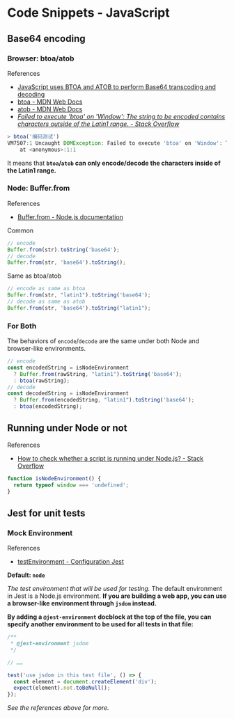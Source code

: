 # Code Snippets - JavaScript

## Base64 encoding

### Browser: btoa/atob

References

- [JavaScript uses BTOA and ATOB to perform Base64 transcoding and decoding](https://www.programmerall.com/article/48861656231/)
- [btoa - MDN Web Docs](https://developer.mozilla.org/en-US/docs/Web/API/btoa)
- [atob - MDN Web Docs](https://developer.mozilla.org/en-US/docs/Web/API/atob)
- _[Failed to execute 'btoa' on 'Window': The string to be encoded contains characters outside of the Latin1 range. - Stack Overflow](https://stackoverflow.com/questions/23223718/failed-to-execute-btoa-on-window-the-string-to-be-encoded-contains-characte)_

```javascript
> btoa('编码测试')
VM7507:1 Uncaught DOMException: Failed to execute 'btoa' on 'Window': The string to be encoded contains characters outside of the Latin1 range.
    at <anonymous>:1:1
```

It means that **`btoa`/`atob` can only encode/decode the characters inside of the Latin1 range.**

### Node: Buffer.from

References

- [Buffer.from - Node.js documentation](https://nodejs.org/api/buffer.html#static-method-bufferfromarray)

Common

```ts
// encode
Buffer.from(str).toString('base64');
// decode
Buffer.from(str, 'base64').toString();
```

Same as btoa/atob

```ts
// encode as same as btoa
Buffer.from(str, "latin1").toString('base64');
// decode as same as atob
Buffer.from(str, 'base64').toString("latin1");
```

### For Both

The behaviors of `encode`/`decode` are the same under both Node and browser-like environments.

```ts
// encode
const encodedString = isNodeEnvironment
  ? Buffer.from(rawString, "latin1").toString('base64');
  : btoa(rawString);
// decode
const decodedString = isNodeEnvironment
  ? Buffer.from(encodedString, "latin1").toString('base64');
  : btoa(encodedString);
```

## Running under Node or not

References

- [How to check whether a script is running under Node.js? - Stack Overflow](https://stackoverflow.com/questions/4224606/how-to-check-whether-a-script-is-running-under-node-js/4224668)

```javascript
function isNodeEnvironment() {
  return typeof window === 'undefined';
}
```

## Jest for unit tests

### Mock Environment

References

- [testEnvironment - Configuration Jest](https://jestjs.io/docs/configuration#testenvironment-string)

**Default: `node`**

_The test environment that will be used for testing._
The default environment in Jest is a Node.js environment.
**If you are building a web app, you can use a browser-like environment through `jsdom` instead.**

**By adding a `@jest-environment` docblock at the top of the file, you can specify another environment to be used for all tests in that file:**

```ts
/**
 * @jest-environment jsdom
 */

// ……

test('use jsdom in this test file', () => {
  const element = document.createElement('div');
  expect(element).not.toBeNull();
});
```

_See the references above for more._

